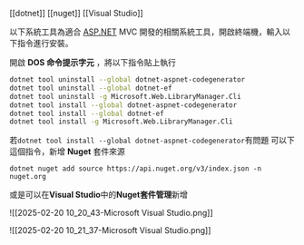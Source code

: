 [[dotnet]] [[nuget]] [[Visual Studio]]

以下系統工具為適合 [ASP.NET](http://ASP.NET) MVC 開發的相關系統工具，開啟終端機，輸入以下指令進行安裝。

開啟 **DOS 命令提示字元** ，將以下指令貼上執行

```bash
dotnet tool uninstall --global dotnet-aspnet-codegenerator 
dotnet tool uninstall --global dotnet-ef
dotnet tool uninstall -g Microsoft.Web.LibraryManager.Cli
dotnet tool install --global dotnet-aspnet-codegenerator
dotnet tool install --global dotnet-ef
dotnet tool install -g Microsoft.Web.LibraryManager.Cli
```

若``dotnet tool install --global dotnet-aspnet-codegenerator``有問題
可以下這個指令，新增 **Nuget** 套件來源

``dotnet nuget add source https://api.nuget.org/v3/index.json -n nuget.org``

或是可以在**Visual Studio**中的**Nuget套件管理**新增

![[2025-02-20 10_20_43-Microsoft Visual Studio.png]]

![[2025-02-20 10_21_37-Microsoft Visual Studio.png]]